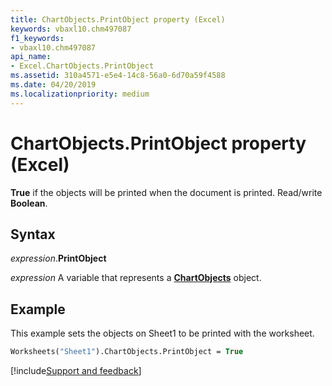 ```yaml
---
title: ChartObjects.PrintObject property (Excel)
keywords: vbaxl10.chm497087
f1_keywords:
- vbaxl10.chm497087
api_name:
- Excel.ChartObjects.PrintObject
ms.assetid: 310a4571-e5e4-14c8-56a0-6d70a59f4588
ms.date: 04/20/2019
ms.localizationpriority: medium
---
```



# ChartObjects.PrintObject property (Excel)

**True** if the objects will be printed when the document is printed. Read/write **Boolean**.


## Syntax

_expression_.**PrintObject**

_expression_ A variable that represents a **[ChartObjects](Excel.ChartObjects.md)** object.


## Example

This example sets the objects on Sheet1 to be printed with the worksheet.

```vb
Worksheets("Sheet1").ChartObjects.PrintObject = True
```

[!include[Support and feedback](~/includes/feedback-boilerplate.md)]
